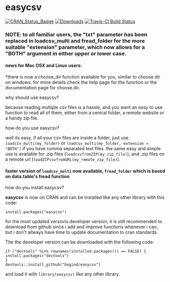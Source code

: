 # easycsv
[![CRAN_Status_Badge](http://www.r-pkg.org/badges/version/easycsv)](https://CRAN.R-project.org/package=easycsv)
[![Downloads](http://cranlogs.r-pkg.org/badges/easycsv)](https://CRAN.R-project.org/package=easycsv)
[![Travis-CI Build Status](https://travis-ci.org/bogind/easycsv.svg?branch=master)](https://travis-ci.org/bogind/easycsv)

### NOTE: to all familiar users, the **"txt"** parameter has been replaced in loadcsv_multi and fread_folder for the more suitable "extension" parameter, which now allows for a **"BOTH"** argument in either upper or lower case.

#### news for Mac OSX and Linux users:
*there is now a choose_dir function available for you, similar to choose.dir on windows.
for more details check the help page for the function or the documentation page for choose.dir.

why should use easycsv?

because reading multiple csv files is a hassle, 
and you want an easy to use function to read all of them,
either from a central folder, a remote website or a handy zip file.

how do you use easycsv?

well its easy, if all your csv files are inside a folder, 
  just use `loadcsv_multi(my_folder)` or `loadcsv_multi(my_folder, extension = "BOTH")` if you have comma separated text files.
the same easy and simple use is available for .zip files (`loadcsvfromZIP(my_zip_file)`),
and .zip files on a remote url (`loadZIPcsvfromURL(my_remote_zip_file)`).  
#### faster version of `loadcsv_multi` now available, `fread_folder` which is based on data.table's fread function

how do you install easycsv?

**easycsv** is now on CRAN and can be installed like any other library with this code:
```
install.packages("easycsv")
```
for the most updated versions developer version, 
it is still recommended to download from github since i add and improve functions whenever i can,
but i don't allways have time to update documentation to cran standards.

The the developer version can be downloaded with the following code:

```
if ("devtools" %in% rownames(installed.packages()) == FALSE) {
install.packages("devtools")
}
devtools::install_github("bogind/easycsv")

```
and load it with `library(easycsv)` like any other library.

